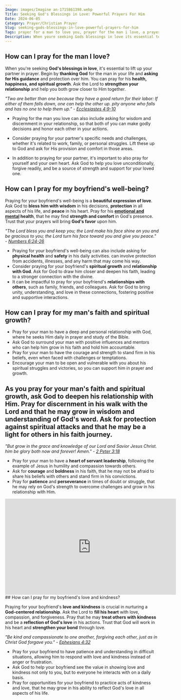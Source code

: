 ```yaml
---
Image: images/Imagine an-1715861398.webp
Title: Seeking God's Blessings in Love: Powerful Prayers For Him
Date: 2024-06-05
Category: Prayer/Christian Prayer
Slug: seeking-gods-blessings-in-love-powerful-prayers-for-him
Tags: prayer for a man to love you, prayer for the man i love, a prayer for your boyfriend, prayers for him, short prayer for my boyfriend, love prayer for boyfriend, i pray for him quotes, prayers to pray for your boyfriend, prayer for a man i love, praying for the man you love, prayer for man i love, prayers for the man you love, prayer for my man, prayer to my lover, pray for my love one, prayer for my boyfriend, a prayer for him, prayers for my love ones, love prayer for him, love prayers for him, prayer, christian prayer
Description: When youre seeking Gods blessings in love its essential to lift up your partner in prayer Begin by thanking God for the man in your life and asking for His guidance and protection over him You can pray for his health happiness and spiritual growth Ask the Lord to strengthen
---
```


## How can I pray for the man I love?

When you're seeking **God's blessings in love**, it's essential to lift up your partner in prayer. Begin by **thanking God** for the man in your life and **asking for His guidance** and protection over him. You can pray for his **health, happiness, and spiritual growth**. Ask the Lord to **strengthen your relationship** and help you both grow closer to Him together.

*"Two are better than one because they have a good return for their labor: If either of them falls down, one can help the other up.  pity anyone who falls and has no one to help them up." - [Ecclesiastes 4:9-10](https://www.bibleref.com/Ecclesiastes/4/Ecclesiastes-4-9.html)*

- Praying for the man you love can also include asking for wisdom and discernment in your relationship, so that both of you can make godly decisions and honor each other in your actions.

- Consider praying for your partner's specific needs and challenges, whether it's related to work, family, or personal struggles. Lift these up to God and ask for His provision and comfort in those areas.

- In addition to praying for your partner, it's important to also pray for yourself and your own heart. Ask God to help you love unconditionally, forgive readily, and be a source of strength and support for your loved one.

## How can I pray for my boyfriend's well-being?

Praying for your boyfriend's well-being is a **beautiful expression of love**. Ask God to **bless him with wisdom** in his decisions, **protection** in all aspects of his life, and **peace** in his heart. Pray for his **[emotional and mental](/prayers-to-pray-for-others) health**, that he may find **strength and comfort** in God's presence. Trust that your prayers will bring **God's favor** upon him.

*"The Lord bless you and keep you; the Lord make his face shine on you and be gracious to you; the Lord turn his face toward you and give you peace." - [Numbers 6:24-26](https://www.bibleref.com/Numbers/6/Numbers-6-24.html)*

- Praying for your boyfriend's well-being can also include asking for **physical health** and **safety** in his daily activities.  can involve protection from accidents, illnesses, and any harm that may come his way.
- Consider praying for your boyfriend's **spiritual growth** and **relationship with God**. Ask for God to draw him closer and deepen his faith, leading to a stronger connection with the divine.
- It can be impactful to pray for your boyfriend's **relationships with others**, such as family, friends, and colleagues. Ask for God to bring unity, understanding, and love in these connections, fostering positive and supportive interactions.

## How can I pray for my man's faith and spiritual growth?

- Pray for your man to have a deep and personal relationship with God, where he seeks Him daily in prayer and study of the Bible.
- Ask God to surround your man with positive influences and mentors who can help him grow in his faith and hold him accountable.
- Pray for your man to have the courage and strength to stand firm in his beliefs, even when faced with challenges or temptations. 
- Encourage your man to be open and vulnerable with you about his spiritual struggles and victories, so you can support him in prayer and growth.

## As you pray for your man's faith and spiritual growth, ask God to **deepen his relationship** with Him. Pray for **discernment** in his walk with the Lord and that he may **grow in wisdom** and understanding of God's word. Ask for **protection** against spiritual attacks and that he may be a **light** for others in his faith journey.

*"But grow in the grace and knowledge of our Lord and Savior Jesus Christ.  him be glory both now and forever! Amen." - [2 Peter 3:18](https://www.bibleref.com/2-Peter/3/2-Peter-3-18.html)*

- Pray for your man to have a **heart of servant leadership**, following the example of Jesus in humility and compassion towards others.
- Ask for **courage** and **boldness** in his faith, that he may not be afraid to share his beliefs with others and stand firm in his convictions.
- Pray for **patience** and **perseverance** in times of doubt or struggle, that he may rely on God's strength to overcome challenges and grow in his relationship with Him.


<iframe width="560" height="315" src="https://www.youtube.com/embed/uF9LVqUUSSQ" frameborder="0" allow="autoplay; encrypted-media" allowfullscreen></iframe>
## How can I pray for my boyfriend's love and kindness?

Praying for your boyfriend's **love and kindness** is crucial in nurturing a **God-centered relationship**. Ask the Lord to **fill his heart** with love, compassion, and forgiveness. Pray that he may **treat others with kindness** and be a **reflection of God's love** in his actions. Trust that God will work in his heart and **strengthen your bond** through love.

*"Be kind and compassionate to one another, forgiving each other, just as in Christ God forgave you." - [Ephesians 4:32](https://www.bibleref.com/Ephesians/4/Ephesians-4-32.html)*

- Pray for your boyfriend to have patience and understanding in difficult situations, allowing him to respond with love and kindness instead of anger or frustration.
- Ask God to help your boyfriend see the value in showing love and kindness not only to you, but to everyone he interacts with on a daily basis.
- Pray for opportunities for your boyfriend to practice acts of kindness and love, that he may grow in his ability to reflect God's love in all aspects of his life.